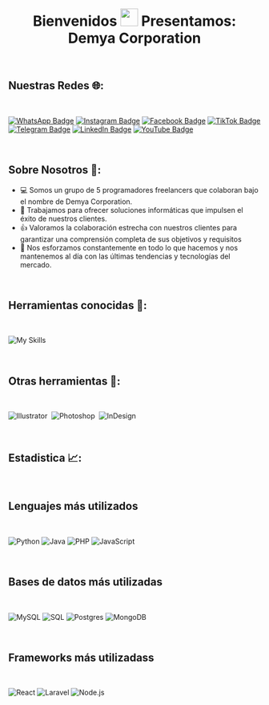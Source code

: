 <h1 align="center">Bienvenidos <img src="https://media.giphy.com/media/hvRJCLFzcasrR4ia7z/giphy.gif" width="35"> Presentamos: Demya Corporation</h1>

<br>

## Nuestras Redes :globe_with_meridians::
<br>

[![WhatsApp Badge](https://img.shields.io/badge/WhatsApp-25D366?style=for-the-badge&logo=whatsapp&logoColor=white)](https://wa.me/3046596065)
[![Instagram Badge](https://img.shields.io/badge/Instagram-E4405F?style=for-the-badge&logo=instagram&logoColor=white)](https://www.instagram.com/demya.corp/)
[![Facebook Badge](https://img.shields.io/badge/Facebook-1877F2?style=for-the-badge&logo=facebook&logoColor=white)](https://www.facebook.com/DEMYA.CORPORATION)
[![TikTok Badge](https://img.shields.io/badge/TikTok-000000?style=for-the-badge&logo=tiktok&logoColor=white)](https://www.tiktok.com/@demya.corp)
[![Telegram Badge](https://img.shields.io/badge/Telegram-2CA5E0?style=for-the-badge&logo=telegram&logoColor=white)](https://t.me/DemyaCorp)
[![LinkedIn Badge](https://img.shields.io/badge/LinkedIn-0077B5?style=for-the-badge&logo=linkedin&logoColor=white)](https://www.linkedin.com/in/tucuenta)
[![YouTube Badge](https://img.shields.io/badge/YouTube-FF0000?style=for-the-badge&logo=youtube&logoColor=white)](https://www.youtube.com/@demyacor/featured)

<br>

## Sobre Nosotros :busts_in_silhouette::

- :computer: Somos un grupo de 5 programadores freelancers que colaboran bajo el nombre de Demya Corporation.
- :rocket: Trabajamos para ofrecer soluciones informáticas que impulsen el éxito de nuestros clientes.
- :thumbsup: Valoramos la colaboración estrecha con nuestros clientes para garantizar una comprensión completa de sus objetivos y requisitos
- :mag_right: Nos esforzamos constantemente en todo lo que hacemos y nos mantenemos al día con las últimas tendencias y tecnologías del mercado.

<br>

## Herramientas conocidas :wrench::
<br>

![My Skills](https://skillicons.dev/icons?i=github,git,mysql,sqlite,postgres,mongodb,react,laravel,nodejs,npm,express,aws,bootstrap,php,python,java,postman,html,css,js,vscode,eclipse,wordpress)

<br>

## Otras herramientas :hammer::
<br>

![Illustrator](https://img.shields.io/badge/-Illustrator-05122A?style=flat&logo=adobe-illustrator)&nbsp;
![Photoshop](https://img.shields.io/badge/-Photoshop-05122A?style=flat&logo=adobe-photoshop)&nbsp;
![InDesign](https://img.shields.io/badge/-InDesign-05122A?style=flat&logo=adobe-indesign)

<br>

## Estadistica :chart_with_upwards_trend::
<br>

<h2>Lenguajes más utilizados</h2>

<br>

![Python](https://img.shields.io/badge/Python-20%25-blue)
![Java](https://img.shields.io/badge/Java-17%25-orange)
![PHP](https://img.shields.io/badge/PHP-28%25-purple)
![JavaScript](https://img.shields.io/badge/JavaScript-35%25-yellow)

<br>

<h2>Bases de datos más utilizadas</h2>

<br>

![MySQL](https://img.shields.io/badge/MySQL-36%25-blue)
![SQL](https://img.shields.io/badge/SQL-23%25-yellow)
![Postgres](https://img.shields.io/badge/Postgres-20%25-blueviolet)
![MongoDB](https://img.shields.io/badge/MongoDB-21%25-green)

<br>

<h2>Frameworks más utilizadass</h2>

<br>

![React](https://img.shields.io/badge/React-34%25-blue)
![Laravel](https://img.shields.io/badge/Laravel-41%25-red)
![Node.js](https://img.shields.io/badge/Node.js-25%25-green)






